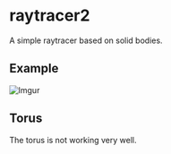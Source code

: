 raytracer2
==========

A simple raytracer based on solid bodies.

Example
-------
![Imgur](http://ljungqvist.info/raytracer2/shapes.png)

Torus
-----
The torus is not working very well.
